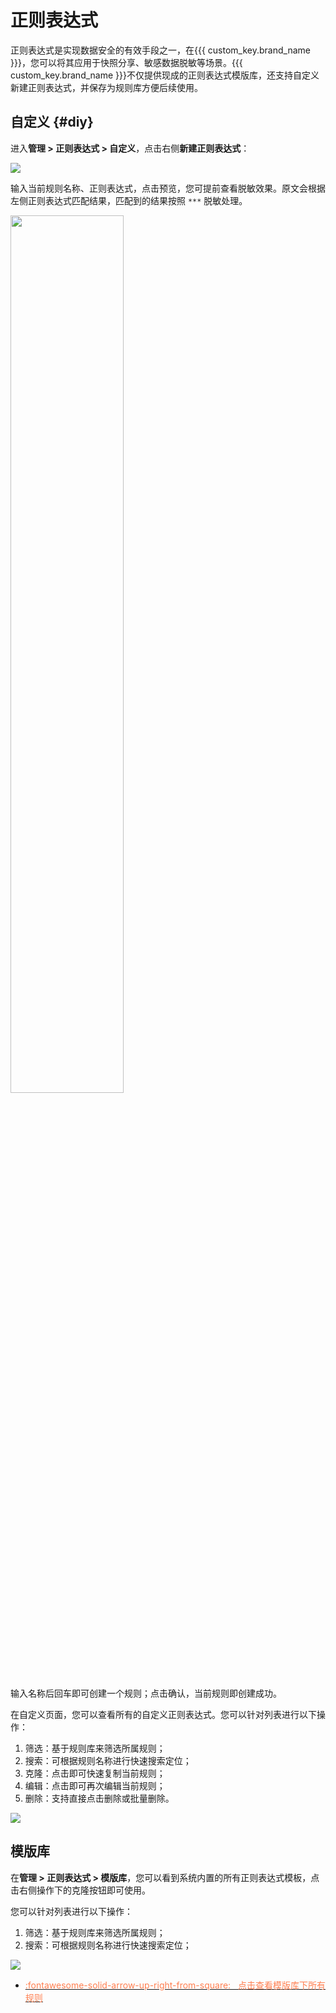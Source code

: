 # 正则表达式

正则表达式是实现数据安全的有效手段之一，在{{{ custom_key.brand_name }}}，您可以将其应用于快照分享、敏感数据脱敏等场景。{{{ custom_key.brand_name }}}不仅提供现成的正则表达式模版库，还支持自定义新建正则表达式，并保存为规则库方便后续使用。

## 自定义 {#diy}

进入**管理 > 正则表达式 > 自定义**，点击右侧**新建正则表达式**：

![](img/regrex.png)

输入当前规则名称、正则表达式，点击预览，您可提前查看脱敏效果。原文会根据左侧正则表达式匹配结果，匹配到的结果按照 `***` 脱敏处理。

<img src="../img/regrex-3.png" width="60%" >

输入名称后回车即可创建一个规则；点击确认，当前规则即创建成功。

在自定义页面，您可以查看所有的自定义正则表达式。您可以针对列表进行以下操作：

1. 筛选：基于规则库来筛选所属规则；
2. 搜索：可根据规则名称进行快速搜索定位；
3. 克隆：点击即可快速复制当前规则；
4. 编辑：点击即可再次编辑当前规则；
5. 删除：支持直接点击删除或批量删除。

![](img/regrex-1.png)


## 模版库

在**管理 > 正则表达式 > 模版库**，您可以看到系统内置的所有正则表达式模板，点击右侧操作下的克隆按钮即可使用。

您可以针对列表进行以下操作：

1. 筛选：基于规则库来筛选所属规则；
2. 搜索：可根据规则名称进行快速搜索定位；

![](img/regrex-2.png)

<div class="grid cards" markdown>

- [<font color="coral"> :fontawesome-solid-arrow-up-right-from-square: &nbsp; 点击查看模版库下所有规则</font>](./regex-template.md)


</div>